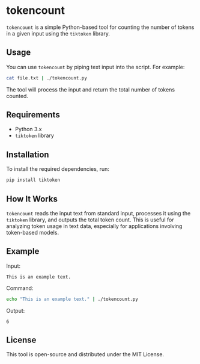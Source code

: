# tokencount

`tokencount` is a simple Python-based tool for counting the number of tokens in a given input using the `tiktoken` library.

## Usage

You can use `tokencount` by piping text input into the script. For example:

```bash
cat file.txt | ./tokencount.py
```

The tool will process the input and return the total number of tokens counted.

## Requirements

- Python 3.x
- `tiktoken` library

## Installation

To install the required dependencies, run:

```bash
pip install tiktoken
```

## How It Works

`tokencount` reads the input text from standard input, processes it using the `tiktoken` library, and outputs the total token count. This is useful for analyzing token usage in text data, especially for applications involving token-based models.

## Example

Input:

```text
This is an example text.
```

Command:

```bash
echo "This is an example text." | ./tokencount.py
```

Output:

```
6
```

## License

This tool is open-source and distributed under the MIT License.
